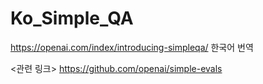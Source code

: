 # Ko_Simple_QA
https://openai.com/index/introducing-simpleqa/ 한국어 번역

<관련 링크>
https://github.com/openai/simple-evals



